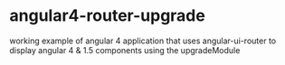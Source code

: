 # angular4-router-upgrade
working example of angular 4 application that uses angular-ui-router to display angular 4 &amp; 1.5 components using the upgradeModule
